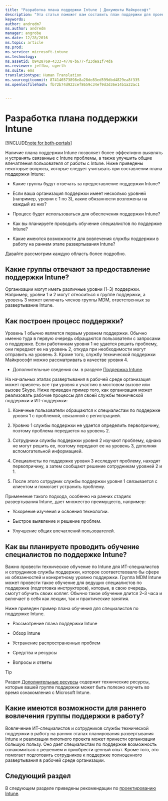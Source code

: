 ```yaml
---
title: "Разработка плана поддержки Intune | Документы Майкрософт"
description: "Эта статья поможет вам составить план поддержки для проектирования и внедрения Microsoft Intune с использованием только облачной среды."
keywords: 
author: andredm7
ms.author: andredm
manager: angrobe
ms.date: 12/28/2016
ms.topic: article
ms.prod: 
ms.service: microsoft-intune
ms.technology: 
ms.assetid: b9428769-4333-4778-b677-f23dea1f74da
ms.reviewer: jeffbu, cgerth
ms.suite: ems
translationtype: Human Translation
ms.sourcegitcommit: 874146573898e8a28de83ed599dbd4829ea8f335
ms.openlocfilehash: fb72b74d922cef8659c34ef9d3d36e14b1a22ac1


---
```


# <a name="develop-an-intune-support-plan"></a>Разработка плана поддержки Intune

[!INCLUDE[note for both-portals](../includes/note-for-both-portals.md)]

Наличие плана поддержки Intune позволяет более эффективно выявлять и устранять связанные с Intune проблемы, а также улучшить общие впечатления пользователя от работы с Intune. Ниже приведены некоторые вопросы, которые следует учитывать при составлении плана поддержки Intune:

-   Какие группы будут отвечать за предоставление поддержки Intune?

-   Если ваша организация поддержки имеет несколько уровней (например, уровни с 1 по 3), какие обязанности возложены на каждый из них?

-   Процесс будет использоваться для обеспечения поддержки Intune?

-   Как вы планируете проводить обучение специалистов по поддержке Intune?

-   Какие имеются возможности для вовлечения службы поддержки в работу на раннем этапе развертывания Intune?

Давайте рассмотрим каждую область более подробно.

## <a name="which-teams-are-responsible-for-providing-support"></a>Какие группы отвечают за предоставление поддержки Intune?

Организации могут иметь различные уровни (1–3) поддержки. Например, уровни 1 и 2 могут относиться к группе поддержки, а уровень 3 может включать членов группы MDM, ответственных за развертывание Intune.

## <a name="what-is-the-support-process"></a>Как построен процесс поддержки?

Уровень 1 обычно является первым уровнем поддержки. Обычно именно туда в первую очередь обращаются пользователи с запросами о поддержке. Если работникам уровня 1 не удается решить проблему, они передают ее на уровень 2, откуда при необходимости могут отправить на уровень 3. Кроме того, службу технической поддержки Майкрософт можно рассматривать в качестве уровня 4.

-   Дополнительные сведения см. в разделе [Поддержка Intune](https://docs.microsoft.com/intune/troubleshoot/how-to-get-support-for-microsoft-intune).

На начальных этапах развертывания в рабочей среде организация может привлечь все три уровня к участию в мостовом вызове или вызове Skype. Ниже приведен пример того, как организация может реализовать рабочие процессы для своей службы технической поддержки и ИТ-поддержки:

1.  Конечные пользователи обращаются к специалистам по поддержке уровня 1 с проблемой, связанной с регистрацией.

2.  Уровню 1 службы поддержки не удается определить первопричину, поэтому проблема передается на уровень 2.

3.  Сотрудники службы поддержки уровня 2 изучают проблему, однако не могут решить ее, поэтому передают ее на уровень 3, дополняя вспомогательной информацией.

4.  Специалисты по поддержке уровня 3 исследуют проблему, находят первопричину, а затем сообщают решение сотрудникам уровней 2 и 1.

5.  После этого сотрудник службы поддержки уровня 1 связывается с клиентом и помогает устранить проблему.

Применение такого подхода, особенно на ранних стадиях развертывания Intune, дает множество преимуществ, например:

-   Ускорение изучения и освоения технологии.

-   Быстрое выявление и решение проблем.

-   Улучшение общих впечатлений пользователей.

## <a name="how-you-plan-to-provide-intune-support-training"></a>Как вы планируете проводить обучение специалистов по поддержке Intune?

Важно провести техническое обучение по Intune для ИТ-специалистов и сотрудников службы поддержки, которое соответствовало бы сфере их обязанностей и конкретному уровню поддержки. Группа MDM Intune может провести такое обучение для ведущих специалистов по поддержке (подготовка инструкторов), которые, в свою очередь, смогут обучить своих коллег. Обычно такое обучение длится 2–3 часа и включает в себя как лекции, так и практические занятия.

Ниже приведен пример плана обучения для специалистов по поддержке Intune.

-   Рассмотрение плана поддержки Intune

-   Обзор Intune

-   Устранение распространенных проблем

-   Средства и ресурсы

-   Вопросы и ответы

>[!TIP]
> Раздел [Дополнительные ресурсы](additional-resources.md) содержит технические ресурсы, которые вашей группе поддержки может быть полезно изучить во время ознакомления с Microsoft Intune.

## <a name="what-opportunities-are-there-to-involve-the-support-team-earlier"></a>Какие имеются возможности для раннего вовлечения группы поддержки в работу?

Вовлечение ИТ-специалистов и сотрудников службы технической поддержки в работу на ранних этапах планирования развертывания Intune и реализации пилотного проекта может принести организации большую пользу. Оно дает специалистам по поддержке возможность ознакомиться с решением и приобрести ценный опыт. Кроме того, это помогает подготовить сотрудников к поддержке полноценного развертывания в рабочей среде организации.

## <a name="next-section"></a>Следующий раздел

В следующем разделе приведены рекомендации по [проектированию Intune](section-7-create-an-intune-design.md).



<!--HONumber=Jan17_HO2-->


